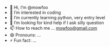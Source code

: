 - 👋 Hi, I’m @mowfoo
- 👀 I’m interested in coding
- 🌱 I’m currently learning python, very entry level
- 💞️ I’m looking for kind help if I ask silly question
- 📫 How to reach me ... mowfoo@gmail.com
- 😄 Pronouns: ...
- ⚡ Fun fact: ...

<!---
mowfoo/mowfoo is a ✨ special ✨ repository because its `README.md` (this file) appears on your GitHub profile.
You can click the Preview link to take a look at your changes.
--->
